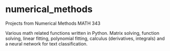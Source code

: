 # numerical_methods
Projects from Numerical Methods MATH 343

Various math related functions written in Python. Matrix solving, function solving, linear fitting, polynomial fitting, calculus (derivatives, integrals) and a neural network for text classification.
